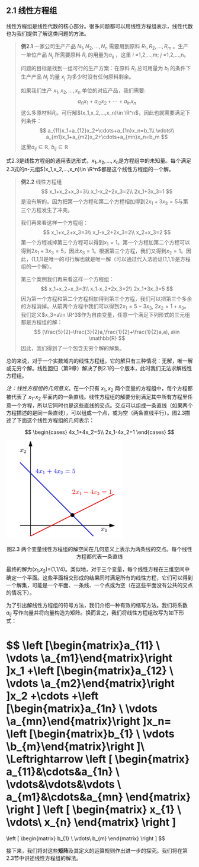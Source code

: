 
## 2.1 线性方程组
线性方程组是线性代数的核心部分。很多问题都可以用线性方程组表示，线性代数也为我们提供了解这类问题的方法。
> **例2.1**
> 一家公司生产产品 $N_1,N_2,...,N_n$ 需要用到原料 $R_1,R_2,...,R_m$ 。生产一单位产品 $N_j$ 所需要原料 $R_i$ 的用量为$a_{ij}$ ，这里 $i$ =1,2,...,m; $j$ =1,2,...,n。
>
> 问题的目标是找到一组可行的生产方案：在原料 $R_i$ 总可用量为 $b_i$ 的条件下生产产品 $N_j$ 的量 $x_j$ 为多少时没有任何原料剩余。
>
> 如果我们生产 $x_1,x_2,...,x_n$ 单位的对应产品，我们需要:
> $$
> a_{i1}x_1+a_{i2}x_2+\cdots+a_{in}x_n
> $$
> 这么多原材料$R_i$。可行解$(x_1,x_2,...,x_n)\in \R^n$，因此也就需要满足下列条件：
> $$
> a_{11}x_1+a_{12}x_2+\cdots+a_{1n}x_n=b_1\\
> \vdots\\
> a_{m1}x_1+a_{m2}x_2+\cdots+a_{mn}x_n=b_m
> $$
> 这里$a_{ij}\in \mathbb{R}$, $b_{ij}\in \mathbb{R}$

式2.3是线性方程组的通用表达形式，$x_1,x_2,...,x_n$是方程组中的未知量。每个满足2.3式的n-元组$(x_1,x_2,...,x_n)\in \R^n$都是这个线性方程组的一个解。

> **例2.2**
> 线性方程组
> $$
> x_1+x_2+x_3=3\\
> x_1-x_2+2x_3=2\\
> 2x_1+3x_3=1
> $$
> 是没有解的。因为把第一个方程和第二个方程相加得到$2x_1+3x_3=5$与第三个方程发生了冲突。
>
> 我们再来看这样一个方程组：
> $$
> x_1+x_2+x_3=3\\
> x_1-x_2+2x_3=2\\
> x_2+x_3=2
> $$
> 第一个方程减掉第三个方程可以得到$x_1=1$。第一个方程加第二个方程可以得到$2x_1+3x_3=5$，因此$x_3=1$。根据第三个方程，我们又得到$x_2=1$。因此，(1,1,1)是唯一的可行解也就是唯一解（可以通过代入法验证(1,1,1)是方程组的一个解）。
> 
> 第三个案例我们再来看这样一个方程组：
> $$
> x_1+x_2+x_3=3\\
> x_1-x_2+2x_3=2\\
> 2x_1+3x_3=5
> $$
> 因为第一个方程和第二个方程相加得到第三个方程，我们可以把第三个多余的方程消掉。从前两个方程中我们可以得到$2x_1=5-3x_3$, $2x_2=1+x_3$。我们定义$x_3=a\in \R^3$作为自由变量，任意一个满足下列形式的三元组都是方程组的解：
> $$
> (\frac{5}{2}-\frac{3}{2}a,\frac{1}{2}+\frac{1}{2}a,a), a\in \mathbb{R}
> $$
> 因此，我们得到了一个包含无穷个解的解集。

总的来说，对于一个实数域内的线性方程组，它的解只有三种情况：无解，唯一解或无穷个解。线性回归（第9章）解决了例2.1的一个版本，此时我们无法求解线性方程组。

*注：线性方程组的几何意义*。在一个只有 $x_1,x_2$ 两个变量的方程组中，每个方程都被代表了 $x_1$-$x_2$ 平面内的一条直线。线性方程组的解要分别满足其中所有方程里任意一个方程，所以它同时也是这些直线的交点。交点可以组成一条直线（如果两个方程描述的是同一条直线），可以组成一个点，或为空（两条直线平行）。图2.3描述了下面这个线性方程组的几何表示：

$$
\begin{cases}
4x_1+4x_2=5\\
2x_1-4x_2=1
\end{cases}
$$

![图2.3](./attachments/2-3.png)
<center>图2.3 两个变量线性方程组的解空间在几何意义上表示为两条线的交点。每个线性方程都代表一条直线</center>

最终的解为($x_1$,$x_2$)=(1,1/4)。类似地，对于三个变量，每个线性方程在三维空间中确定一个平面。这些平面相交形成的结果同时满足所有的线性方程，它们可以得到一个解集，可能是一个平面、一条线、一个点或为空（在这些平面没有公共的交点的情况下）。

为了引出解线性方程组的符号方法，我们介绍一种有效的缩写方法。我们将系数 $a_{ij}$ 写作向量并将向量构造为矩阵。换而言之，我们将线性方程组改写为如下形式：

$$
\left [\begin{matrix}a_{11} \\ \vdots \\a_{m1}\end{matrix}\right ]x_1
+\left [\begin{matrix}a_{12} \\ \vdots \\a_{m2}\end{matrix}\right ]x_2
+\cdots
+\left [\begin{matrix}a_{1n} \\ \vdots \\a_{mn}\end{matrix}\right ]x_n=
\left [\begin{matrix}b_{1} \\ \vdots \\b_{m}\end{matrix}\right ]\\
\Leftrightarrow
\left [
    \begin{matrix}
    a_{11}&\cdots&a_{1n} \\ 
    \vdots&\vdots&\vdots \\
    a_{m1}&\cdots&a_{mn}
    \end{matrix}
\right ]
\left [
    \begin{matrix}
    x_{1} \\ 
    \vdots\\
    x_{n}
    \end{matrix}
\right ]
=
\left [
    \begin{matrix}
    b_{1} \\ 
    \vdots\\
    b_{m}
    \end{matrix}
\right ]
$$

接下来，我们将对这些**矩阵**及其定义的运算规则作出进一步的探究。我们将在第2.3节中讲述线性方程组的解法。
